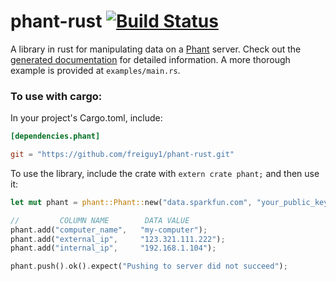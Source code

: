 phant-rust [![Build Status](https://travis-ci.org/freiguy1/phant-rust.svg?branch=master)](https://travis-ci.org/freiguy1/phant-rust)
==========

A library in rust for manipulating data on a [Phant](phant.io) server.  Check out the [generated documentation](http://www.rust-ci.org/freiguy1/phant-rust/doc/phant/) for detailed information.  A more thorough example is provided at `examples/main.rs`.

### To use with cargo:

In your project's Cargo.toml, include:
```toml
[dependencies.phant]

git = "https://github.com/freiguy1/phant-rust.git"
```

To use the library, include the crate with `extern crate phant;` and then use it:

```rust
let mut phant = phant::Phant::new("data.sparkfun.com", "your_public_key", "your_private_key");

//         COLUMN NAME        DATA VALUE
phant.add("computer_name",   "my-computer");
phant.add("external_ip",     "123.321.111.222");
phant.add("internal_ip",     "192.168.1.104");

phant.push().ok().expect("Pushing to server did not succeed");
```
